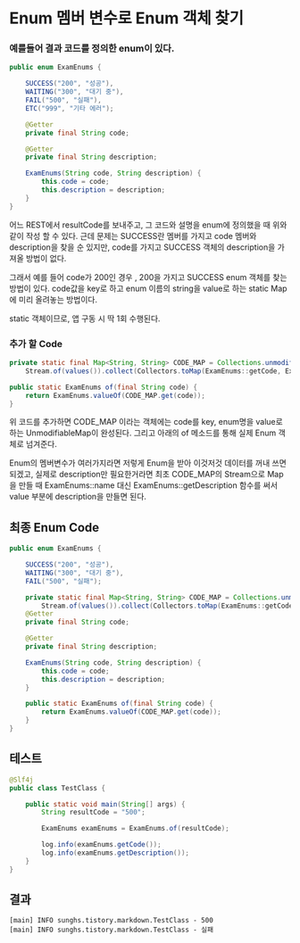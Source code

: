 # Enum 멤버 변수로 Enum 객체 찾기

### 예를들어 결과 코드를 정의한 enum이 있다.
```java
public enum ExamEnums {

    SUCCESS("200", "성공"),
    WAITING("300", "대기 중"),
    FAIL("500", "실패"),
    ETC("999", "기타 에러");

    @Getter
    private final String code;

    @Getter
    private final String description;

    ExamEnums(String code, String description) {
        this.code = code;
        this.description = description;
    }
}
```

어느 REST에서 resultCode를 보내주고, 그 코드와 설명을 enum에 정의했을 때 위와 같이 작성 할 수 있다.
근데 문제는 SUCCESS란 멤버를 가지고 code 멤버와 description을 찾을 순 있지만,
code를 가지고 SUCCESS 객체의 description을 가져올 방법이 없다.

그래서 예를 들어 code가 200인 경우 , 200을 가지고 SUCCESS enum 객체를 찾는 방법이 있다.
code값을 key로 하고 enum 이름의 string을 value로 하는 static Map에 미리 올려놓는 방법이다.

static 객체이므로, 앱 구동 시 딱 1회 수행된다.

### 추가 할 Code
```java
private static final Map<String, String> CODE_MAP = Collections.unmodifiableMap(
    Stream.of(values()).collect(Collectors.toMap(ExamEnums::getCode, ExamEnums::name)));

public static ExamEnums of(final String code) {
    return ExamEnums.valueOf(CODE_MAP.get(code));
}
```

위 코드를 추가하면 CODE_MAP 이라는 객체에는 code를 key, enum명을 value로 하는 UnmodifiableMap이 완성된다.
그리고 아래의 of 메소드를 통해 실제 Enum 객체로 넘겨준다.

Enum의 멤버변수가 여러가지라면 저렇게 Enum을 받아 이것저것 데이터를 꺼내 쓰면 되겠고, 실제로 description만 필요한거라면
최초 CODE_MAP의 Stream으로 Map을 만들 때 ExamEnums::name 대신 ExamEnums::getDescription 함수를 써서 value 부분에 description을 만들면 된다.

## 최종 Enum Code
```java
public enum ExamEnums {

    SUCCESS("200", "성공"),
    WAITING("300", "대기 중"),
    FAIL("500", "실패");

    private static final Map<String, String> CODE_MAP = Collections.unmodifiableMap(
        Stream.of(values()).collect(Collectors.toMap(ExamEnums::getCode, ExamEnums::name)));
    @Getter
    private final String code;

    @Getter
    private final String description;

    ExamEnums(String code, String description) {
        this.code = code;
        this.description = description;
    }

    public static ExamEnums of(final String code) {
        return ExamEnums.valueOf(CODE_MAP.get(code));
    }
}
```

## 테스트
```java
@Slf4j
public class TestClass {

    public static void main(String[] args) {
        String resultCode = "500";

        ExamEnums examEnums = ExamEnums.of(resultCode);

        log.info(examEnums.getCode());
        log.info(examEnums.getDescription());
    }
}
```

## 결과
```
[main] INFO sunghs.tistory.markdown.TestClass - 500
[main] INFO sunghs.tistory.markdown.TestClass - 실패
```